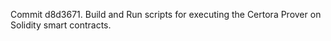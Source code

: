 Commit d8d3671.                    Build and Run scripts for executing the Certora Prover on Solidity smart contracts.